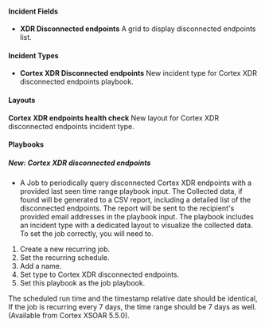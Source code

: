 
#### Incident Fields
- **XDR Disconnected endpoints**
A grid to display disconnected endpoints list.

#### Incident Types
- **Cortex XDR Disconnected endpoints**
New incident type for Cortex XDR disconnected endpoints playbook.

#### Layouts
**Cortex XDR endpoints health check**
New layout for Cortex XDR disconnected endpoints incident type.

#### Playbooks
##### New: Cortex XDR disconnected endpoints
- A Job to periodically query disconnected Cortex XDR endpoints with a provided last seen time range playbook input.
The Collected data, if found will be generated to a CSV report, including a detailed list of the disconnected endpoints.
The report will be sent to the recipient's provided email addresses in the playbook input.
The playbook includes an incident type with a dedicated layout to visualize the collected data.
To set the job correctly, you will need to.
1. Create a new recurring job.
2. Set the recurring schedule.
3. Add a name.
4. Set type to Cortex XDR disconnected endpoints.
5. Set this playbook as the job playbook.

The scheduled run time and the timestamp relative date should be identical,
If the job is recurring every 7 days, the time range should be 7 days as well.
 (Available from Cortex XSOAR 5.5.0).
